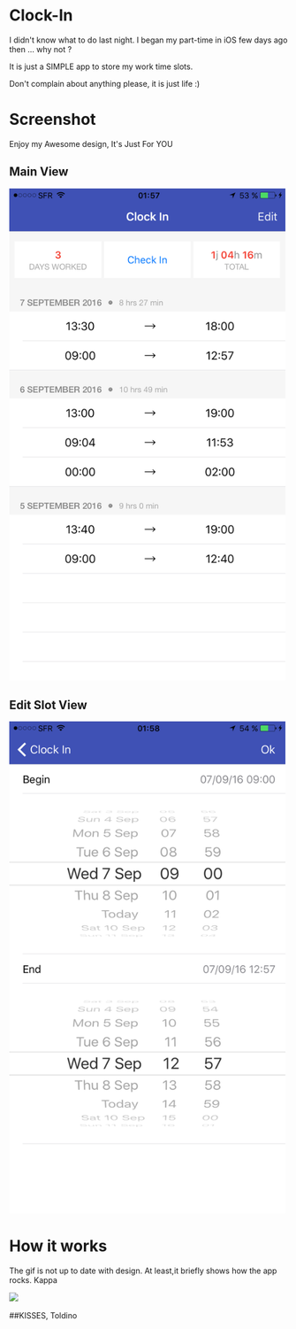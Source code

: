 # Clock-In

I didn't know what to do last night. I began my part-time in iOS few days ago then ... why not ?

It is just a SIMPLE app to store my work time slots.

Don't complain about anything please, it is just life :)

# Screenshot

Enjoy my Awesome design, It's Just For YOU

## Main View

<img src="https://github.com/Toldy/Clock-In/raw/master/Assets/AWESOME_SCREENSHOT_INTRO.png" alt="I'M BIG" width="500">

## Edit Slot View

<img src="https://github.com/Toldy/Clock-In/raw/master/Assets/AWESOME_SCREENSHOT_EDIT.png" alt="I'M BIG" width="500">

# How it works

The gif is not up to date with design. At least,it briefly shows how the app rocks. Kappa

<img src="https://github.com/Toldy/Clock-In/raw/master/Assets/AWESOME_GIF.gif" width="480">

##KISSES, Toldino
